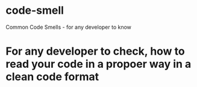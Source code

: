 # code-smell
Common Code Smells - for any developer to know

# For any developer to check, how to read your code in a propoer way in a clean code format  
